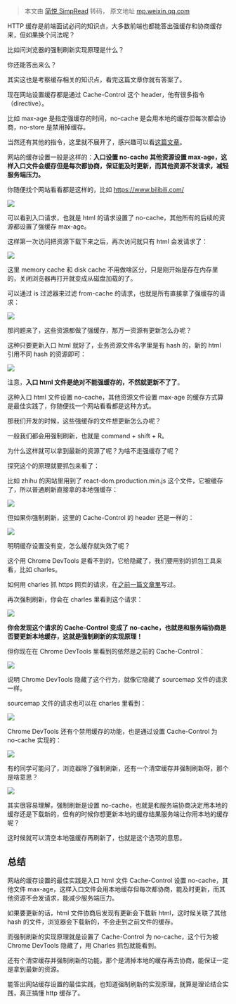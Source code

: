 > 本文由 [简悦 SimpRead](http://ksria.com/simpread/) 转码， 原文地址 [mp.weixin.qq.com](https://mp.weixin.qq.com/s/-jv43F9qoBHpBb_eRh-FxQ)

HTTP 缓存是前端面试必问的知识点，大多数前端也都能答出强缓存和协商缓存来，但如果换个问法呢？

比如问浏览器的强制刷新实现原理是什么？

你还能答出来么？

其实这也是考察缓存相关的知识点，看完这篇文章你就有答案了。

现在网站设置缓存都是通过 Cache-Control 这个 header，他有很多指令（directive）。

比如 max-age 是指定强缓存的时间，no-cache 是会用本地的缓存但每次都会协商，no-store 是禁用掉缓存。

当然还有其他的指令，这里就不展开了，感兴趣可以看[这篇文章](https://mp.weixin.qq.com/s?__biz=Mzg3OTYzMDkzMg==&mid=2247490336&idx=1&sn=fc9a3fcd2e0263308577127cb1820590&scene=21#wechat_redirect)。

网站的缓存设置一般是这样的：**入口设置 no-cache 其他资源设置 max-age，这样入口文件会缓存但是每次都协商，保证能及时更新，而其他资源不发请求，减轻服务端压力。**

你随便找个网站看看都是这样的，比如 https://www.bilibili.com/

![](https://mmbiz.qpic.cn/mmbiz_jpg/YprkEU0TtGg3aGbII4P31z2JYaBib7UhY8icaIYD6aENT2BORO97gXe0g7ESbU5o89laKGj61mHcyFkxqfeRA3Gw/640?wx_fmt=jpeg)

可以看到入口请求，也就是 html 的请求设置了 no-cache，其他所有的后续的资源都设置了强缓存 max-age。

这样第一次访问把资源下载下来之后，再次访问就只有 html 会发请求了：

![](https://mmbiz.qpic.cn/mmbiz_png/YprkEU0TtGg3aGbII4P31z2JYaBib7UhY6Ztz5RiaMvZHECvaxw9mKWASnvicibYjNibsVqszfT8AWp8y77p9x5ANGg/640?wx_fmt=png)

这里 memory cache 和 disk cache 不用做啥区分，只是刚开始是存在内存里的，关闭浏览器再打开就变成从磁盘加载的了。

可以通过 is 过滤器来过滤 from-cache 的请求，也就是所有直接拿了强缓存的请求：

![](https://mmbiz.qpic.cn/mmbiz_png/YprkEU0TtGg3aGbII4P31z2JYaBib7UhYhyaVwpb5BzFOnhj5kib4ULiaOadg0UApNNISS7Y50xVUrpqFk9Ef8zgw/640?wx_fmt=png)

那问题来了，这些资源都做了强缓存，那万一资源有更新怎么办呢？

这种只要更新入口 html 就好了，业务资源文件名字里是有 hash 的，新的 html 引用不同 hash 的资源即可：

![](https://mmbiz.qpic.cn/mmbiz_png/YprkEU0TtGg3aGbII4P31z2JYaBib7UhYTlHicibqpRHcRgS72Eee2VJg3TvX2QlePGfp4BvTuYT5S3IX7pqcVxYQ/640?wx_fmt=png)

注意，**入口 html 文件是绝对不能强缓存的，不然就更新不了了**。

这种入口 html 文件设置 no-cache，其他资源文件设置 max-age 的缓存方式算是最佳实践了，你随便找一个网站看看都是这种方式。

那我们开发的时候，这些强缓存的文件想更新怎么办呢？

一般我们都会用强制刷新，也就是 command + shift + R。

为什么这样就可以拿到最新的资源了呢？为啥不走强缓存了呢？

探究这个的原理就要抓包来看了：

比如 zhihu 的网站里用到了 react-dom.production.min.js 这个文件，它被缓存了，所以普通刷新直接拿的本地强缓存：

![](https://mmbiz.qpic.cn/mmbiz_png/YprkEU0TtGg3aGbII4P31z2JYaBib7UhYALPpFNgDKzjZo89h4DLhR2H3ucGTNAEQZicDuxko708W2U22xqtOQMg/640?wx_fmt=png)

但如果你强制刷新，这里的 Cache-Control 的 header 还是一样的：

![](https://mmbiz.qpic.cn/mmbiz_png/YprkEU0TtGg3aGbII4P31z2JYaBib7UhY5yM4d6cOkYibcno8EVcscfGaHiaUXibfRVuxUq7dAf8jjMvfSk8Vpffhg/640?wx_fmt=png)

明明缓存设置没有变，怎么缓存就失效了呢？

这个用 Chrome DevTools 是看不到的，它给隐藏了，我们要用别的抓包工具来看，比如 charles。

如何用 charles 抓 https 网页的请求，在[之前一篇文章里](https://mp.weixin.qq.com/s?__biz=Mzg3OTYzMDkzMg==&mid=2247492108&idx=1&sn=525ad9bf283055d39d3c528ab1c94419&chksm=cf032d37f874a421d64bcc10e70393c8a90f97a26e4b9c4e71fd0311748e49032c6494f9bad5&token=965494574&lang=zh_CN&scene=21#wechat_redirect)写过。

再次强制刷新，你会在 charles 里看到这个请求：

![](https://mmbiz.qpic.cn/mmbiz_png/YprkEU0TtGg3aGbII4P31z2JYaBib7UhYbxn0rm2libyzNGPXzJ6HBKWpvS8BB901HcCuv7t0THd9d6RIWGfNiabg/640?wx_fmt=png)

**你会发现这个请求的 Cache-Control 变成了 no-cache，也就是和服务端协商是否要更新本地缓存，这就是强制刷新的实现原理！**

但你现在在 Chrome DevTools 里看到的依然是之前的 Cache-Control：

![](https://mmbiz.qpic.cn/mmbiz_png/YprkEU0TtGg3aGbII4P31z2JYaBib7UhY2fansHrmdtDIVV2Hrrbyr1y5nNyqG57dEbpstPAQeP6nPHz0a6VVGA/640?wx_fmt=png)

说明 Chrome DevTools 隐藏了这个行为，就像它隐藏了 sourcemap 文件的请求一样。

sourcemap 文件的请求也可以在 charles 里看到：

![](https://mmbiz.qpic.cn/mmbiz_png/YprkEU0TtGg3aGbII4P31z2JYaBib7UhYzAURpic28UaMvkoPqYyRiczvCct6LwFLYic8fNqiaoMbmeVtLHH0xGOzcw/640?wx_fmt=png)

Chrome DevTools 还有个禁用缓存的功能，也是通过设置 Cache-Control 为 no-cache 实现的：

![](https://mmbiz.qpic.cn/mmbiz_png/YprkEU0TtGg3aGbII4P31z2JYaBib7UhYsOEuel9wydVianvSdQZ3PFDUtR9CdBiabZicSKmajwxGA5X7m1lYWDADA/640?wx_fmt=png)

有的同学可能问了，浏览器除了强制刷新，还有一个清空缓存并强制刷新呀，那个是啥意思？

![](https://mmbiz.qpic.cn/mmbiz_png/YprkEU0TtGg3aGbII4P31z2JYaBib7UhYJ71sFHTBj5eGVxia7dnrInHfTNuUt9gAKk5UtEP3s6UpNIAJjF0WlkA/640?wx_fmt=png)

其实很容易理解，强制刷新是设置 no-cache，也就是和服务端协商决定用本地的缓存还是下载新的，但有的时候你想更新本地的缓存结果服务端让你用本地的缓存呢？

这时候就可以清空本地强缓存再刷新了，也就是这个选项的意思。

总结
--

网站的缓存设置的最佳实践是入口 html 文件 Cache-Control 设置 no-cache，其他文件 max-age，这样入口文件会用本地缓存但每次都协商，能及时更新，而其他资源不会发请求，能减少服务端压力。

如果要更新的话，html 文件协商后发现有更新会下载新 html，这时候关联了其他 hash 的文件，浏览器会下载新的，不会走到之前文件的缓存。

而强制刷新的实现原理就是设置了 Cache-Control 为 no-cache，这个行为被 Chrome DevTools 隐藏了，用 Charles 抓包就能看到。

还有个清空缓存并强制刷新的功能，那个是清掉本地的缓存再去协商，能保证一定是拿到最新的资源。

能答出网站缓存设置的最佳实践，也知道强制刷新的实现原理，就算是理论结合实践，真正搞懂 http 缓存了。
